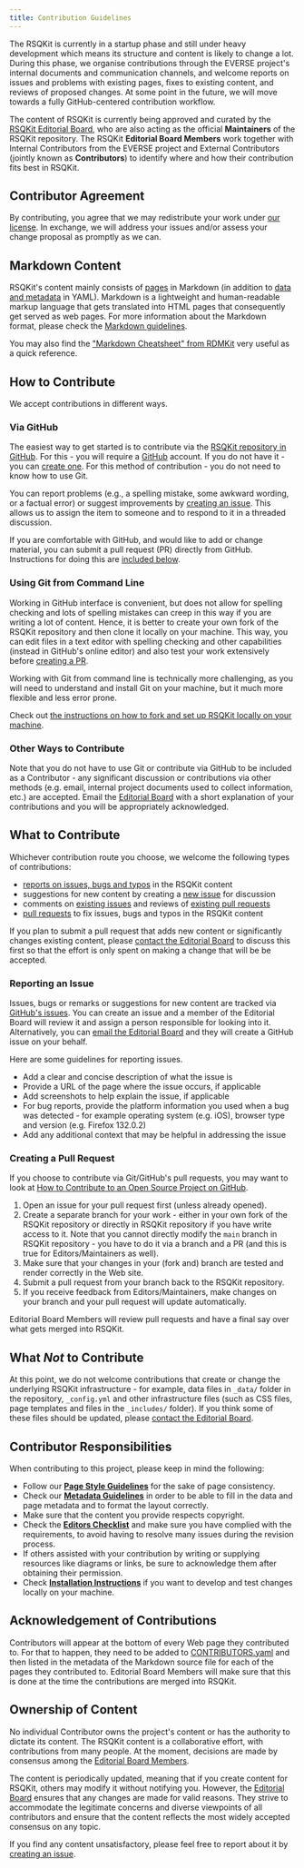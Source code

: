 ```yaml
---
title: Contribution Guidelines
---
```


The RSQKit is currently in a startup phase and still under heavy development which means its structure and content is likely to change a lot.
During this phase, we organise contributions through the EVERSE project's internal documents and communication channels, and welcome reports on
issues and problems with existing pages, fixes to existing content, and reviews of proposed changes.
At some point in the future, we will move towards a fully GitHub-centered contribution workflow.

The content of RSQKit is currently being approved and curated by the [RSQKit Editorial Board][editorial-board], who are also acting as the official
**Maintainers** of the RSQKit repository.
The RSQKit **Editorial Board Members** work together with Internal Contributors from the EVERSE project and External Contributors (jointly known as **Contributors**)
to identify where and how their contribution fits best in RSQKit.

## Contributor Agreement

By contributing, you agree that we may redistribute your work under [our
license][licence]. In exchange, we will address your issues and/or assess
your change proposal as promptly as we can.

## Markdown Content

RSQKit's content mainly consists of [pages][pages] in Markdown (in addition to [data and metadata][data] in YAML). 
Markdown is a lightweight and human-readable markup language that gets translated into HTML pages that consequently get served as web pages.
For more information about the Markdown format, please check the [Markdown guidelines](https://guides.github.com/features/mastering-markdown/).

You may also find the ["Markdown Cheatsheet" from RDMKit][markdown-cheatsheet] very useful as a quick reference.

## How to Contribute

We accept contributions in different ways.

### Via GitHub

The easiest way to get started is to contribute via the [RSQKit repository in GitHub][rsqkit-repository].
For this - you will require a [GitHub][github] account. If you do not have it - you can [create one][github-join].
For this method of contribution - you do not need to know how to use Git.

You can report problems (e.g., a spelling mistake, some awkward wording, or a factual error) or 
suggest improvements by [creating an issue][issues]. This allows us to assign the item to someone and to respond to 
it in a threaded discussion.

If you are comfortable with GitHub, and would like to add or change material, you can submit a pull request (PR) 
directly from GitHub. 
Instructions for doing this are [included below](#creating-a-pull-request).

### Using Git from Command Line

Working in GitHub interface is convenient, but does not allow for spelling checking and lots of spelling mistakes can 
creep in this way if you are writing a lot of content. Hence, it is better to create your own fork of the RSQKit 
repository and then clone it locally on your machine. This way, you can edit files in a text editor with spelling 
checking and other capabilities (instead in GitHub's online editor) and also test your work extensively before 
[creating a PR](#creating-a-pull-request).

Working with Git from command line is technically more challenging, as you will need to understand and install Git
on your machine, but it much more flexible and less error prone.

Check out [the instructions on how to fork and set up RSQKit locally on your machine][installation-instructions].

### Other Ways to Contribute

Note that you do not have to use Git or contribute via GitHub to be included as a Contributor - 
any significant discussion or contributions via other methods
(e.g. email, internal project documents used to collect information, etc.) are accepted.
Email the [Editorial Board][contact] with a short explanation of your contributions and you will be 
appropriately acknowledged.

## What to Contribute

Whichever contribution route you choose, we welcome the following types of contributions:

- [reports on issues, bugs and typos](#reporting-an-issue) in the RSQKit content
- suggestions for new content by creating a [new issue](#reporting-an-issue) for discussion
- comments on [existing issues][issues] and reviews of [existing pull requests][pull-requests]
- [pull requests](#creating-a-pull-request) to fix issues, bugs and typos in the RSQKit content

If you plan to submit a pull request that adds new content or significantly changes existing content,
please [contact the Editorial Board][contact] to discuss this first so that
the effort is only spent on making a change that will be be accepted.

### Reporting an Issue

Issues, bugs or remarks or suggestions for new content are tracked via [GitHub's issues][issues].
You can create an issue and a member of the Editorial Board will review it and assign a person responsible for looking into it.
Alternatively, you can [email the Editorial Board][contact] and they will create a GitHub issue on your behalf.

Here are some guidelines for reporting issues.

- Add a clear and concise description of what the issue is
- Provide a URL of the page where the issue occurs, if applicable
- Add screenshots to help explain the issue, if applicable
- For bug reports, provide the platform information you used when a bug was detected - for example operating system (e.g. iOS), browser type and version (e.g. Firefox 132.0.2)
- Add any additional context that may be helpful in addressing the issue

### Creating a Pull Request

If you choose to contribute via Git/GitHub's pull requests, you may want to look at [How to Contribute to an Open Source Project on GitHub][how-contribute].

1. Open an issue for your pull request first (unless already opened).
2. Create a separate branch for your work - either in your own fork of the RSQKit repository or directly in RSQKit repository if 
you have write access to it. Note that you cannot directly modify the `main` branch in RSQKit repository - you have to do it via 
a branch and a PR (and this is true for Editors/Maintainers as well). 
3. Make sure that your changes in your (fork and) branch are tested and render correctly in the Web site.
4. Submit a pull request from your branch back to the RSQKit repository.
5. If you receive feedback from Editors/Maintainers, make changes on your branch and your pull request will update automatically.

Editorial Board Members will review pull requests and have a final say over what gets merged into RSQKit.

## What *Not* to Contribute

At this point, we do not welcome contributions that create or change the underlying RSQKit infrastructure - for example,
data files in `_data/` folder in the repository, `_config.yml` and other infrastructure files
(such as CSS files, page templates and files in the `_includes/` folder).
If you think some of these files should be updated, please [contact the Editorial Board][contact].

## Contributor Responsibilities

When contributing to this project, please keep in mind the following:

- Follow our [**Page Style Guidelines**][page-style-guidelines] for the sake of page consistency.
- Check our [**Metadata Guidelines**][metadata-guidelines] in order to be able to fill in the data and page metadata and to format the layout correctly.
- Make sure that the content you provide respects copyright.
- Check the [**Editors Checklist**][editors-checklist] and make sure you have complied with the requirements, to avoid having to resolve many issues during the revision process.
- If others assisted with your contribution by writing or supplying resources like diagrams or links, be sure to acknowledge them after obtaining their permission.
- Check [**Installation Instructions**][installation-instructions] if you want to develop and test changes locally on your machine.

## Acknowledgement of Contributions

Contributors will appear at the bottom of every Web page they contributed to.
For that to happen, they need to be added to [CONTRIBUTORS.yaml][contributors] and then listed in the metadata of the Markdown source file for each of the pages they contributed to.
Editorial Board Members will make sure that this is done at the time the contributions are merged into RSQKit.

## Ownership of Content

No individual Contributor owns the project's content or has the authority to dictate its content.
The RSQKit content is a collaborative effort, with contributions from many people.
At the moment, decisions are made by consensus among the [Editorial Board Members][editorial-board].

The content is periodically updated, meaning that if you create content for RSQKit, others may modify it without notifying you.
However, the [Editorial Board][editorial-board] ensures that any changes are made for valid reasons.
They strive to accommodate the legitimate concerns and diverse viewpoints of all contributors and ensure that the content reflects the most widely accepted consensus on any topic.

If you find any content unsatisfactory, please feel free to report about it by [creating an issue](#reporting-an-issue).

[contact]: mailto:rsqkit@lists.certh.gr
[github]: https://github.com
[github-flow]: https://guides.github.com/introduction/flow/
[github-join]: https://github.com/join
[how-contribute]: https://egghead.io/courses/how-to-contribute-to-an-open-source-project-on-github
[issues]: https://github.com/EVERSE-ResearchSoftware/RSQKit/issues
[editorial-board]: ./editorial_board
[contributors]: https://github.com/EVERSE-ResearchSoftware/RSQKit/blob/main/_data/CONTRIBUTORS.yaml
[pull-requests]: https://github.com/EVERSE-ResearchSoftware/RSQKit/pulls
[github-why-should-i-fork]: https://stackoverflow.com/questions/31209669/github-why-should-i-fork
[licence]: https://github.com/EVERSE-ResearchSoftware/RSQKit/blob/main/LICENSE.md
[installation-instructions]: https://github.com/EVERSE-ResearchSoftware/RSQKit/blob/main/INSTALL.md
[page-style-guidelines]: ./page_style_guidelines
[metadata-guidelines]: ./metadata_guidelines
[editors-checklist]: ./editors_checklist
[markdown-cheatsheet]: https://rdmkit.elixir-europe.org/markdown_cheat_sheet
[pages]: https://github.com/EVERSE-ResearchSoftware/RSQKit/tree/main/pages
[data]: https://github.com/EVERSE-ResearchSoftware/RSQKit/tree/main/_data
[rsqkit-repository]: https://github.com/EVERSE-ResearchSoftware/RSQKit
